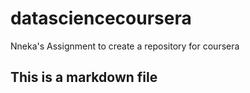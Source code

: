 # datasciencecoursera
Nneka's Assignment to create a repository for coursera
## This is a markdown file
